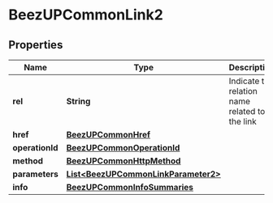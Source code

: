 
# BeezUPCommonLink2

## Properties
Name | Type | Description | Notes
------------ | ------------- | ------------- | -------------
**rel** | **String** | Indicate the relation name related to the link | 
**href** | [**BeezUPCommonHref**](BeezUPCommonHref.md) |  |  [optional]
**operationId** | [**BeezUPCommonOperationId**](BeezUPCommonOperationId.md) |  |  [optional]
**method** | [**BeezUPCommonHttpMethod**](BeezUPCommonHttpMethod.md) |  |  [optional]
**parameters** | [**List&lt;BeezUPCommonLinkParameter2&gt;**](BeezUPCommonLinkParameter2.md) |  |  [optional]
**info** | [**BeezUPCommonInfoSummaries**](BeezUPCommonInfoSummaries.md) |  |  [optional]



